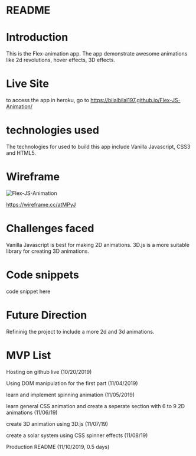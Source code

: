 # README

# Introduction 
This is the Flex-animation app. The app demonstrate awesome animations like 2d revolutions, hover effects, 3D effects.


# Live Site
to access the app in heroku, go to
https://bilalbilal197.github.io/Flex-JS-Animation/


# technologies used
The technologies for used to build this app include Vanilla Javascript, CSS3 and HTML5.


# Wireframe
![Flex-JS-Animation](./)

https://wireframe.cc/atMPyJ

# Challenges faced
Vanilla Javascript is best for making 2D animations. 3D.js is a more suitable library for creating 3D animations. 

# Code snippets
code snippet here

# Future Direction 
Refininig the project to include a more 2d and 3d animations. 

# MVP List

Hosting on github live (10/20/2019)

Using DOM manipulation for the first part (11/04/2019)

learn and implement spinning animation (11/05/2019)

learn general CSS animation and create a seperate section with 6 to 9 2D animations (11/06/19)

create 3D animation using 3D.js (11/07/19)

create a solar system using CSS spinner effects (11/08/19)

Production README (11/10/2019, 0.5 days)

